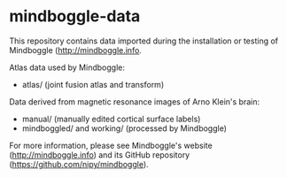 # mindboggle-data

This repository contains data imported during the installation or testing of Mindboggle (http://mindboggle.info. 

Atlas data used by Mindboggle:

  - atlas/  (joint fusion atlas and transform)

Data derived from magnetic resonance images of Arno Klein's brain:

  - manual/  (manually edited cortical surface labels)
  - mindboggled/ and working/  (processed by Mindboggle)

For more information, please see Mindboggle's website (http://mindboggle.info) and its GitHub repository (https://github.com/nipy/mindboggle).


